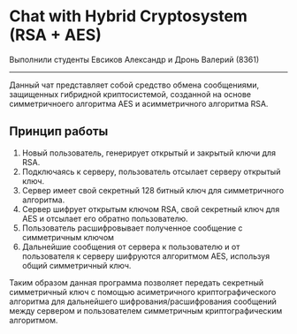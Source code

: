 # Chat with Hybrid Cryptosystem (RSA + AES)

Выполнили студенты Евсиков Александр и Дронь Валерий (8361)

---

Данный чат представляет собой средство обмена сообщениями, защищенных гибридной криптосистемой, созданной на основе симметричноего алгоритма AES и асимметричного алгоритма RSA.

## Принцип работы

1. Новый пользователь, генерирует открытый и закрытый ключи для RSA.
2. Подключаясь к серверу, пользователь отсылает серверу открытый ключ.
3. Сервер имеет свой секретный 128 битный ключ для симметричного алгоритма.
4. Сервер шифрует открытым ключом RSA, свой секретный ключ для AES и отсылает его обратно пользователю.
5. Пользователь расшифровывает полученное сообщение с симметричным ключом
6. Дальнейшие сообщения от сервера к пользователю и от пользователя к серверу шифруются алгоритмом AES, используя общий симметричный ключ.

Таким образом данная программа позволяет передать секретный симметричный ключ с помощью асиметричного криптографического алгоритма для дальнейшего шифрования/расшифрования сообщений между сервером и пользователем симметричным криптографическим алгоритмом.
